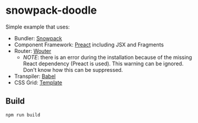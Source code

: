 # snowpack-doodle

Simple example that uses:

- Bundler: [Snowpack](https://www.snowpack.dev/)
- Component Framework: [Preact](https://preactjs.com/) including JSX and Fragments
- Router: [Wouter](https://github.com/molefrog/wouter)
  - _NOTE_: there is an error during the installation because of the missing React dependency (Preact is used). This warning can be ignored. Don't know how this can be suppressed.
- Transpiler: [Babel](https://babeljs.io/)
- CSS Grid: [Template](https://codepen.io/mirisuzanne/pen/JjPeQYP?editors=0100)

## Build

```sh
npm run build
```
